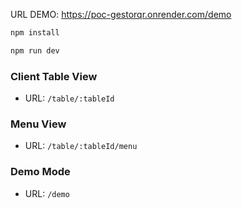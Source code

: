 URL DEMO: https://poc-gestorqr.onrender.com/demo

```bash
npm install
```

```bash
npm run dev
```


### Client Table View
- URL: `/table/:tableId`

### Menu View
- URL: `/table/:tableId/menu`


### Demo Mode
- URL: `/demo`
